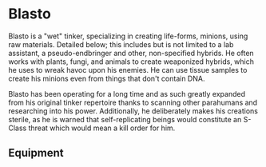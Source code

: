 # Blasto
Blasto is a "wet" tinker, specializing in creating life-forms, minions, using raw materials. Detailed below; this includes but is not limited to a lab assistant, a pseudo-endbringer and other, non-specified hybrids. He often works with plants, fungi, and animals to create weaponized hybrids, which he uses to wreak havoc upon his enemies. He can use tissue samples to create his minions even from things that don't contain DNA.

Blasto has been operating for a long time and as such greatly expanded from his original tinker repertoire thanks to scanning other parahumans and researching into his power. Additionally, he deliberately makes his creations sterile, as he is warned that self-replicating beings would constitute an S-Class threat which would mean a kill order for him.

## Equipment